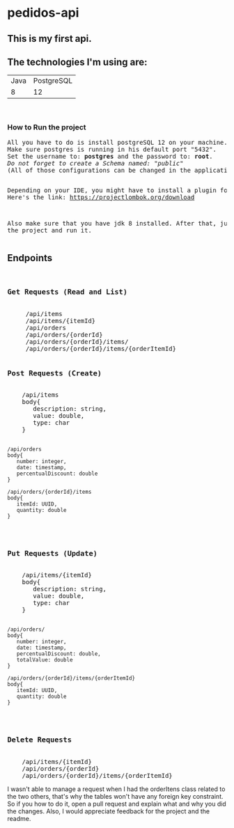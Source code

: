 <h1>pedidos-api</h1>

<h2>This is my first api.</h2>

<h2>The technologies I'm using are:</h2>

<table>
 <tr>
  <td>Java</td>
  <td>PostgreSQL</td>
 </tr>
 <tr>
  <td>8</td>
  <td>12</td>
 </tr>
</table>

<br>

<h3>How to Run the project</h3>
<pre>All you have to do is install postgreSQL 12 on your machine. 
Make sure postgres is running in his default port "5432".
Set the username to: <strong>postgres</strong> and the password to: <strong>root</strong>. 
<em>Do not forget to create a Schema named: "public"</em>
(All of those configurations can be changed in the application.properties file)

Depending on your IDE, you might have to install a plugin for Lombok
Here's the link: https://projectlombok.org/download

Also make sure that you have jdk 8 installed. After that, just pull the project and run it.</pre>

<h2>Endpoints</h2>
<pre>
 <h3>Get Requests (Read and List)</h3>
     /api/items
     /api/items/{itemId}
     /api/orders
     /api/orders/{orderId}
     /api/orders/{orderId}/items/
     /api/orders/{orderId}/items/{orderItemId}
     
     
<h3>Post Requests (Create)</h3>
    /api/items 
    body{
       description: string,
       value: double,
       type: char
    }
    
    /api/orders
    body{
       number: integer,
       date: timestamp,
       percentualDiscount: double
    }
    
    /api/orders/{orderId}/items
    body{
       itemId: UUID,
       quantity: double
    }
    
    
 <h3>Put Requests (Update)</h3>
    /api/items/{itemId}
    body{
       description: string,
       value: double,
       type: char
    }
    
    /api/orders/
    body{
       number: integer,
       date: timestamp,
       percentualDiscount: double,
       totalValue: double
    }
    
    /api/orders/{orderId}/items/{orderItemId}
    body{
       itemId: UUID,
       quantity: double
    }
    
    
 <h3>Delete Requests</h3>
    /api/items/{itemId}
    /api/orders/{orderId}
    /api/orders/{orderId}/items/{orderItemId}
</pre>

<p>I wasn't able to manage a request when I had the orderItens class related to the two others, that's why the tables won't have any foreign key constraint. 
So if you how to do it, open a pull request and explain what and why you did the changes. Also, I would appreciate feedback for the project and the readme.</p>



